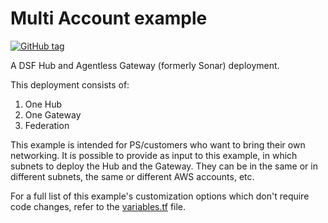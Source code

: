 # Multi Account example
[![GitHub tag](https://img.shields.io/github/v/tag/imperva/dsfkit.svg)](https://github.com/imperva/dsfkit/tags)

A DSF Hub and Agentless Gateway (formerly Sonar) deployment.

This deployment consists of:

1. One Hub
2. One Gateway
3. Federation

This example is intended for PS/customers who want to bring their own networking.
It is possible to provide as input to this example, in which subnets to deploy the Hub and the Gateway.
They can be in the same or in different subnets, the same or different AWS accounts, etc.

For a full list of this example's customization options which don't require code changes, refer to the [variables.tf](https://github.com/imperva/dsfkit/tree/1.3.4/examples/installation/multi_account_deployment/variables.tf) file.